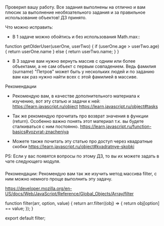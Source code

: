 Проверил вашу работу. Все задания выполнены на отлично и вам плюсик за выполнение необязательного задания и за правильное использование объектов! ДЗ принято.

Что можно исправить:
- В 1 задаче можно обойтись и без использования Math.max::

function getOlderUser(userOne, userTwo) {
    if (userOne.age > userTwo.age) {
      return userOne.name
    } else {
      return userTwo.name;
    }
}
- В 3 задаче вам нужно вернуть массив с одним или более объектами, а не сам объект с первым совпадением. Ведь фамилия (surname) "Петров" может быть у нескольких людей и по заданию вам как раз нужно найти всех с этой фамилией в массиве.

Рекомендации
- Рекомендую вам, в качестве дополнительного материала к изучению, вот эту статью и задачи к ней:
https://learn.javascript.ru/object
https://learn.javascript.ru/object#tasks

- Так же рекомендую прочитать про возврат значения в функции (return). Особенно важно понять этот материал т.к. вы будете сталкиваться с ним постоянно.
https://learn.javascript.ru/function-basics#vozvrat-znacheniya

- Можете также почитать эту статью про доступ через квадратные скобки
https://learn.javascript.ru/object#kvadratnye-skobki

PS: Если у вас появятся вопросы по этому ДЗ, то вы их можете задать в чате следующего модуля.

###
Рекомендации:
Рекомендую вам так же изучить метод массива filter, с ним можно немного проще выполнить эту задачу.

https://developer.mozilla.org/en-US/docs/Web/JavaScript/Reference/Global_Objects/Array/filter

function filter(arr, option, value) {
  return arr.filter((obj) => {
    return obj[option] == value;
  });
}

export default filter;
